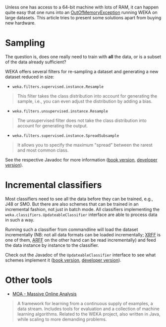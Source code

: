 

Unless one has access to a 64-bit machine with lots of RAM, it can happen quite easy that one runs into an [OutOfMemoryException](faqs/OutOfMemoryException.md) running WEKA on large datasets. This article tries to present some solutions apart from buying new hardware.

# Sampling
The question is, does one really need to train with **all** the data, or is a subset of the data already sufficient? 

WEKA offers several filters for re-sampling a dataset and generating a new dataset reduced in size:

* `weka.filters.supervised.instance.Resample`
> This filter takes the class distribution into account for generating the sample, i.e., you can even adjust the distribution by adding a bias.
* `weka.filters.unsupervised.instance.Resample`
> The unsupervised filter does not take the class distribution into account for generating the output.
* `weka.filters.supervised.instance.SpreadSubsample`
> It allows you to specify the maximum "spread" between the rarest and most common class.

See the respective Javadoc for more information ([book version](http://weka.sourceforge.net/doc.stable/), [developer version](http://weka.sourceforge.net/doc.dev/)).

# Incremental classifiers
Most classifiers need to see all the data before they can be trained, e.g., J48 or SMO. But there are also schemes that can be trained in an incremental fashion, not just in batch mode. All classifiers implementing the `weka.classifiers.UpdateableClassifier` interface are able to process data in such a way.

Running such a classifier from commandline will load the dataset incrementally (NB: 
not all data formats can be loaded incrementally; [XRFF](formats_and_processing/xrff.md) is one of them, [ARFF](formats_and_processing/arff.md) on the other hand can be read incrementally) and feed the data instance by instance to the classifier.

Check out the Javadoc of the `UpdateableClassifier` interface to see what schemes implement it ([book version](http://weka.sourceforge.net/doc.stable/weka/classifiers/UpdateableClassifier.html), [developer version](http://weka.sourceforge.net/doc.dev/weka/classifiers/UpdateableClassifier.html)).

# Other tools
* [MOA - Massive Online Analysis](http://sourceforge.net/projects/moa-datastream/)
> A framework for learning from a continuous supply of examples, a data stream. Includes tools for evaluation and a collection of machine learning algorithms. Related to the WEKA project, also written in Java, while scaling to more demanding problems.
